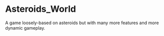 # Asteroids_World
A game loosely-based on asteroids but with many more features and more dynamic gameplay.
